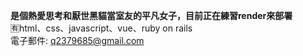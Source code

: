 **是個熱愛思考和厭世黑貓當室友的平凡女子，目前正在練習render來部署**
<br>🈶html、css、javascript、vue、ruby on rails
<br>電子郵件: q2379685@gmail.com
